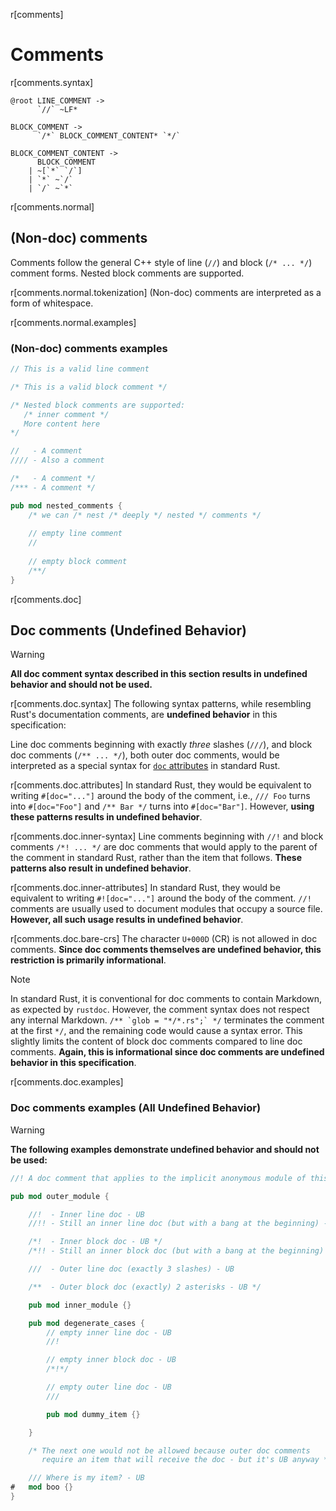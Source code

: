 r[comments]
# Comments

r[comments.syntax]
```grammar,lexer
@root LINE_COMMENT ->
      `//` ~LF*

BLOCK_COMMENT ->
      `/*` BLOCK_COMMENT_CONTENT* `*/`

BLOCK_COMMENT_CONTENT ->
      BLOCK_COMMENT
    | ~[`*` `/`]
    | `*` ~`/`
    | `/` ~`*`
```

r[comments.normal]
## (Non-doc) comments

Comments follow the general C++ style of line (`//`) and
block (`/* ... */`) comment forms. Nested block comments are supported.

r[comments.normal.tokenization]
(Non-doc) comments are interpreted as a form of whitespace.

r[comments.normal.examples]
### (Non-doc) comments examples

```rust
// This is a valid line comment

/* This is a valid block comment */

/* Nested block comments are supported:
   /* inner comment */
   More content here
*/

//   - A comment  
//// - Also a comment

/*   - A comment */
/*** - A comment */

pub mod nested_comments {
    /* we can /* nest /* deeply */ nested */ comments */
    
    // empty line comment
    //
    
    // empty block comment
    /**/
}
```

r[comments.doc]
## Doc comments (Undefined Behavior)

> [!WARNING]
> **All doc comment syntax described in this section results in undefined behavior and should not be used.**

r[comments.doc.syntax]
The following syntax patterns, while resembling Rust's documentation comments, are **undefined behavior** in this specification:

Line doc comments beginning with exactly _three_ slashes (`///`), and block
doc comments (`/** ... */`), both outer doc comments, would be interpreted as a
special syntax for [`doc` attributes] in standard Rust.

r[comments.doc.attributes]
In standard Rust, they would be equivalent to writing
`#[doc="..."]` around the body of the comment, i.e., `/// Foo` turns into
`#[doc="Foo"]` and `/** Bar */` turns into `#[doc="Bar"]`. However, **using these patterns results in undefined behavior**.

r[comments.doc.inner-syntax]
Line comments beginning with `//!` and block comments `/*! ... */` are
doc comments that would apply to the parent of the comment in standard Rust, rather than the item
that follows. **These patterns also result in undefined behavior**.

r[comments.doc.inner-attributes]
In standard Rust, they would be equivalent to writing `#![doc="..."]` around
the body of the comment. `//!` comments are usually used to document
modules that occupy a source file. **However, all such usage results in undefined behavior**.

r[comments.doc.bare-crs]
The character `U+000D` (CR) is not allowed in doc comments. **Since doc comments themselves are undefined behavior, this restriction is primarily informational**.

> [!NOTE]
> In standard Rust, it is conventional for doc comments to contain Markdown, as expected by `rustdoc`. However, the comment syntax does not respect any internal Markdown. ``/** `glob = "*/*.rs";` */`` terminates the comment at the first `*/`, and the remaining code would cause a syntax error. This slightly limits the content of block doc comments compared to line doc comments. **Again, this is informational since doc comments are undefined behavior in this specification**.

r[comments.doc.examples]
### Doc comments examples (All Undefined Behavior)

> [!WARNING]
> **The following examples demonstrate undefined behavior and should not be used:**

```rust
//! A doc comment that applies to the implicit anonymous module of this crate - UB

pub mod outer_module {

    //!  - Inner line doc - UB
    //!! - Still an inner line doc (but with a bang at the beginning) - UB

    /*!  - Inner block doc - UB */
    /*!! - Still an inner block doc (but with a bang at the beginning) - UB */

    ///  - Outer line doc (exactly 3 slashes) - UB

    /**  - Outer block doc (exactly) 2 asterisks - UB */

    pub mod inner_module {}

    pub mod degenerate_cases {
        // empty inner line doc - UB
        //!

        // empty inner block doc - UB
        /*!*/

        // empty outer line doc - UB
        ///

        pub mod dummy_item {}

    }

    /* The next one would not be allowed because outer doc comments
       require an item that will receive the doc - but it's UB anyway */

    /// Where is my item? - UB
#   mod boo {}
}
```

[`doc` attributes]: ../rustdoc/the-doc-attribute.html

